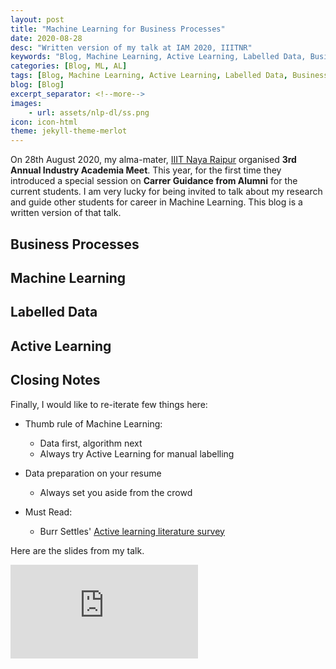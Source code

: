 ```yaml
---
layout: post
title: "Machine Learning for Business Processes"
date: 2020-08-28
desc: "Written version of my talk at IAM 2020, IIITNR"
keywords: "Blog, Machine Learning, Active Learning, Labelled Data, Business Processes"
categories: [Blog, ML, AL]
tags: [Blog, Machine Learning, Active Learning, Labelled Data, Business Processes]
blog: [Blog]
excerpt_separator: <!--more-->
images: 
    - url: assets/nlp-dl/ss.png
icon: icon-html
theme: jekyll-theme-merlot
---
```


On 28th August 2020, my alma-mater, [IIIT Naya Raipur](https://www.iiitnr.ac.in/) organised **3rd Annual Industry Academia Meet**. This year, for the first time they introduced a special session on **Carrer Guidance from Alumni** for the current students. I am very lucky for being invited to talk about my research and guide other students for career in Machine Learning. This blog is a written version of that talk.

<!--more-->

## Business Processes

## Machine Learning

## Labelled Data

## Active Learning

## Closing Notes
Finally, I would like to re-iterate few things here:

- Thumb rule of Machine Learning: 
    - Data first, algorithm next
    - Always try Active Learning for manual labelling

- Data preparation on your resume
    - Always set you aside from the crowd

- Must Read:
    - Burr Settles' [Active learning literature survey](http://burrsettles.com/pub/settles.activelearning.pdf)

Here are the slides from my talk.

<div class="h_embed">
    <embed src="https://panditu2015.github.io/AL_Slides.pdf" frameborder="0" allowfullscreen/>
</div>
<!-- <embed src="https://panditu2015.github.io/AL_Slides.pdf" width="1000px" height="650px" /> -->
